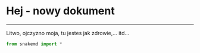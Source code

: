 # Hej - nowy dokument

---

Litwo, ojczyzno moja, tu jestes jak zdrowie,... itd...

```python
from snakemd import *
```